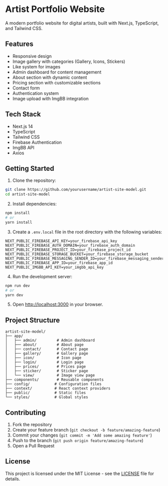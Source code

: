 # Artist Portfolio Website

A modern portfolio website for digital artists, built with Next.js, TypeScript, and Tailwind CSS.

## Features

- Responsive design
- Image gallery with categories (Gallery, Icons, Stickers)
- Like system for images
- Admin dashboard for content management
- About section with dynamic content
- Pricing section with customizable sections
- Contact form
- Authentication system
- Image upload with ImgBB integration

## Tech Stack

- Next.js 14
- TypeScript
- Tailwind CSS
- Firebase Authentication
- ImgBB API
- Axios

## Getting Started

1. Clone the repository:
```bash
git clone https://github.com/yourusername/artist-site-model.git
cd artist-site-model
```

2. Install dependencies:
```bash
npm install
# or
yarn install
```

3. Create a `.env.local` file in the root directory with the following variables:
```env
NEXT_PUBLIC_FIREBASE_API_KEY=your_firebase_api_key
NEXT_PUBLIC_FIREBASE_AUTH_DOMAIN=your_firebase_auth_domain
NEXT_PUBLIC_FIREBASE_PROJECT_ID=your_firebase_project_id
NEXT_PUBLIC_FIREBASE_STORAGE_BUCKET=your_firebase_storage_bucket
NEXT_PUBLIC_FIREBASE_MESSAGING_SENDER_ID=your_firebase_messaging_sender_id
NEXT_PUBLIC_FIREBASE_APP_ID=your_firebase_app_id
NEXT_PUBLIC_IMGBB_API_KEY=your_imgbb_api_key
```

4. Run the development server:
```bash
npm run dev
# or
yarn dev
```

5. Open [http://localhost:3000](http://localhost:3000) in your browser.

## Project Structure

```
artist-site-model/
├── app/
│   ├── admin/         # Admin dashboard
│   ├── about/         # About page
│   ├── contact/       # Contact page
│   ├── gallery/       # Gallery page
│   ├── icon/          # Icon page
│   ├── login/         # Login page
│   ├── prices/        # Prices page
│   ├── sticker/       # Sticker page
│   └── view/          # Image view page
├── components/        # Reusable components
├── config/           # Configuration files
├── context/          # React context providers
├── public/           # Static files
└── styles/           # Global styles
```

## Contributing

1. Fork the repository
2. Create your feature branch (`git checkout -b feature/amazing-feature`)
3. Commit your changes (`git commit -m 'Add some amazing feature'`)
4. Push to the branch (`git push origin feature/amazing-feature`)
5. Open a Pull Request

## License

This project is licensed under the MIT License - see the [LICENSE](LICENSE) file for details.
